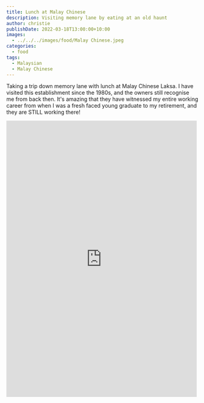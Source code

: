 ```yaml
---
title: Lunch at Malay Chinese
description: Visiting memory lane by eating at an old haunt
author: christie
publishDate: 2022-03-18T13:00:00+10:00
images:
  - ../../../images/food/Malay Chinese.jpeg
categories:
  - food
tags:
  - Malaysian
  - Malay Chinese
---
```


Taking a trip down memory lane with lunch at Malay Chinese Laksa. I have visited this establishment since the 1980s, and the owners still recognise me from back then. It's amazing that they have witnessed my entire working career from when I was a fresh faced young graduate to my retirement, and they are STILL working there!

<iframe src="https://www.facebook.com/plugins/post.php?href=https%3A%2F%2Fwww.facebook.com%2Fchris1.tham%2Fposts%2Fpfbid02PCAAXe57LKqPwE3sFPDJjXUCcTtjSahCN54TMVdTcrK12tpR65PEA8yNJToNmnSHl&show_text=true&width=500" width="500" height="723" style="border:none;overflow:hidden" scrolling="no" frameborder="0" allowfullscreen="true" allow="autoplay; clipboard-write; encrypted-media; picture-in-picture; web-share"></iframe>